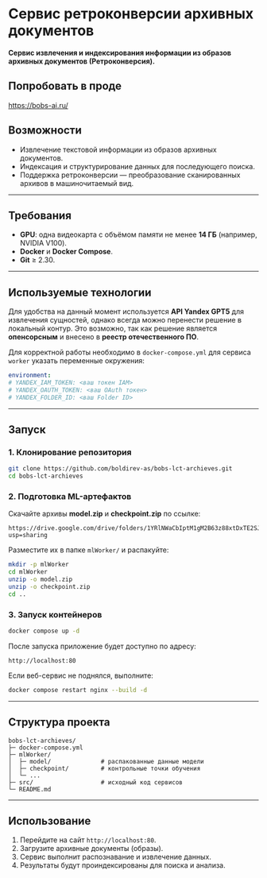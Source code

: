 # Сервис ретроконверсии архивных документов

**Сервис извлечения и индексирования информации из образов архивных документов (Ретроконверсия).**

## Попробовать в проде

https://bobs-ai.ru/

## Возможности

* Извлечение текстовой информации из образов архивных документов.
* Индексация и структурирование данных для последующего поиска.
* Поддержка ретроконверсии — преобразование сканированных архивов в машиночитаемый вид.

---

## Требования

* **GPU**: одна видеокарта с объёмом памяти не менее **14 ГБ** (например, NVIDIA V100).
* **Docker** и **Docker Compose**.
* **Git** ≥ 2.30.

---

## Используемые технологии

Для удобства на данный момент используется **API Yandex GPT5** для извлечения сущностей, однако всегда можно перенести решение в локальный
контур.
Это возможно, так как решение является **опенсорсным** и внесено в **реестр отечественного ПО**.

Для корректной работы необходимо в `docker-compose.yml` для сервиса `worker` указать переменные окружения:

```yaml
environment:
# YANDEX_IAM_TOKEN: <ваш токен IAM>
# YANDEX_OAUTH_TOKEN: <ваш OAuth токен>
# YANDEX_FOLDER_ID: <ваш Folder ID>
```

---

## Запуск

### 1. Клонирование репозитория

```bash
git clone https://github.com/boldirev-as/bobs-lct-archieves.git
cd bobs-lct-archieves
```

### 2. Подготовка ML-артефактов

Скачайте архивы **model.zip** и **checkpoint.zip** по ссылке:

```
https://drive.google.com/drive/folders/1YRlNWaCbIptM1gM2B63z88xtDxTE2SJ1?usp=sharing
```

Разместите их в папке `mlWorker/` и распакуйте:

```bash
mkdir -p mlWorker
cd mlWorker
unzip -o model.zip
unzip -o checkpoint.zip
cd ..
```

### 3. Запуск контейнеров

```bash
docker compose up -d
```

После запуска приложение будет доступно по адресу:

```
http://localhost:80
```

Если веб-сервис не поднялся, выполните:

```bash
docker compose restart nginx --build -d
```

---

## Структура проекта

```
bobs-lct-archieves/
├─ docker-compose.yml
├─ mlWorker/
│  ├─ model/              # распакованные данные модели
│  ├─ checkpoint/         # контрольные точки обучения
│  └─ ...
├─ src/                   # исходный код сервисов
└─ README.md
```

---

## Использование

1. Перейдите на сайт `http://localhost:80`.
2. Загрузите архивные документы (образы).
3. Сервис выполнит распознавание и извлечение данных.
4. Результаты будут проиндексированы для поиска и анализа.
